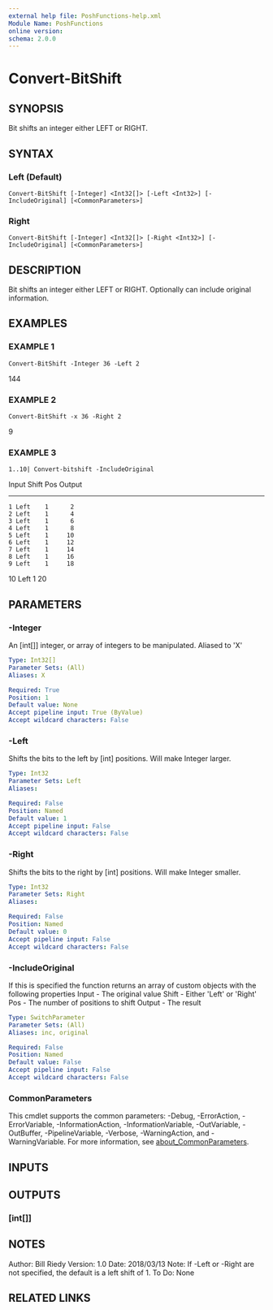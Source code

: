 ```yaml
---
external help file: PoshFunctions-help.xml
Module Name: PoshFunctions
online version:
schema: 2.0.0
---
```


# Convert-BitShift

## SYNOPSIS
Bit shifts an integer either LEFT or RIGHT.

## SYNTAX

### Left (Default)
```
Convert-BitShift [-Integer] <Int32[]> [-Left <Int32>] [-IncludeOriginal] [<CommonParameters>]
```

### Right
```
Convert-BitShift [-Integer] <Int32[]> [-Right <Int32>] [-IncludeOriginal] [<CommonParameters>]
```

## DESCRIPTION
Bit shifts an integer either LEFT or RIGHT.
Optionally can include original information.

## EXAMPLES

### EXAMPLE 1
```
Convert-BitShift -Integer 36 -Left 2
```

144

### EXAMPLE 2
```
Convert-BitShift -x 36 -Right 2
```

9

### EXAMPLE 3
```
1..10| Convert-bitshift -IncludeOriginal
```

Input Shift Pos Output
----- ----- --- ------
    1 Left    1      2
    2 Left    1      4
    3 Left    1      6
    4 Left    1      8
    5 Left    1     10
    6 Left    1     12
    7 Left    1     14
    8 Left    1     16
    9 Left    1     18
   10 Left    1     20

## PARAMETERS

### -Integer
An \[int\[\]\] integer, or array of integers to be manipulated.
Aliased to 'X'

```yaml
Type: Int32[]
Parameter Sets: (All)
Aliases: X

Required: True
Position: 1
Default value: None
Accept pipeline input: True (ByValue)
Accept wildcard characters: False
```

### -Left
Shifts the bits to the left by \[int\] positions.
Will make Integer larger.

```yaml
Type: Int32
Parameter Sets: Left
Aliases:

Required: False
Position: Named
Default value: 1
Accept pipeline input: False
Accept wildcard characters: False
```

### -Right
Shifts the bits to the right by \[int\] positions.
Will make Integer smaller.

```yaml
Type: Int32
Parameter Sets: Right
Aliases:

Required: False
Position: Named
Default value: 0
Accept pipeline input: False
Accept wildcard characters: False
```

### -IncludeOriginal
If this is specified the function returns an array of custom objects with the following properties
Input    - The original value
Shift    - Either 'Left' or 'Right'
Pos      - The number of positions to shift
Output   - The result

```yaml
Type: SwitchParameter
Parameter Sets: (All)
Aliases: inc, original

Required: False
Position: Named
Default value: False
Accept pipeline input: False
Accept wildcard characters: False
```

### CommonParameters
This cmdlet supports the common parameters: -Debug, -ErrorAction, -ErrorVariable, -InformationAction, -InformationVariable, -OutVariable, -OutBuffer, -PipelineVariable, -Verbose, -WarningAction, and -WarningVariable. For more information, see [about_CommonParameters](http://go.microsoft.com/fwlink/?LinkID=113216).

## INPUTS

## OUTPUTS

### [int[]]
## NOTES
Author:     Bill Riedy
Version:    1.0
Date:       2018/03/13
Note:       If -Left or -Right are not specified, the default is a left shift of 1.
To Do:      None

## RELATED LINKS
